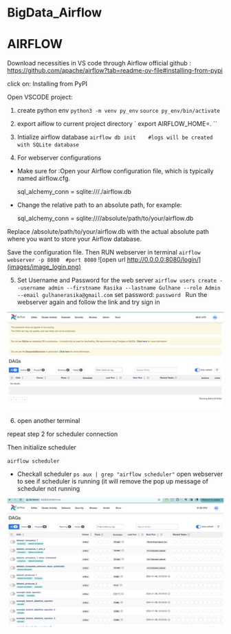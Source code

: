 # BigData_Airflow

# AIRFLOW

Download necessities in VS code through Airflow official github : https://github.com/apache/airflow?tab=readme-ov-file#installing-from-pypi

click on: Installing from PyPI

Open VSCODE project:

1. create python env 
`
python3 -m venv py_env
`
`
source py_env/bin/activate
`

2. export aiflow to current project directory
`
export AIRFLOW_HOME=.
``

3. Intialize airflow database
`
airflow db init    #logs will be created with SQLite database
`
4. For webserver configurations

- Make sure for :Open your Airflow configuration file, which is typically named airflow.cfg.

    sql_alchemy_conn = sqlite:///./airflow.db

- Change the relative path to an absolute path, for example:

    sql_alchemy_conn = sqlite:////absolute/path/to/your/airflow.db

Replace /absolute/path/to/your/airflow.db with the actual absolute path where you want to store your Airflow database.

Save the configuration file.
Then RUN webserver in terminal
`
airflow webserver -p 8080  #port 8080
`
![open url http://0.0.0.0:8080/login/](images/image_login.png)

5. Set Username and Password for the web server
 `
 airflow users create --username admin --firstname Rasika --lastname Gulhane --role Admin --email gulhanerasika@gmail.com
 `
 set password:
 `
 password 
 `
 Run the webserver again and follow the link and try sign in

 ![logged-in admin](images/image_acc_admin.png)

6. open another terminal

repeat step 2 for scheduler connection 

Then initialize scheduler 

`
airflow scheduler
`

- Checkall scheduler
`
ps aux | grep "airflow scheduler"
`
open webserver to see if scheduler is running (it will remove the pop up message of scheduler not running

![Initialize scheduler](images/sceduler_started.png)
